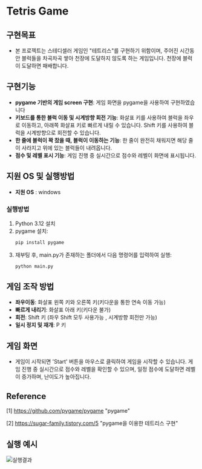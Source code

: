 # Tetris Game



## 구현목표
- 본 프로젝트는 스테디셀러 게임인 "테트리스"를 구현하기 위함이며, 주어진 시간동안 블럭들을 차곡차곡 쌓아 천장에 도달하지 않도록 하는 게임입니다. 천장에 블럭이 도달하면 패배합니다.



## 구현기능
- **pygame 기반의 게임 screen 구현**: 게임 화면을 pygame을 사용하여 구현하였습니다
- **키보드를 통한 블럭 이동 및 시계방향 회전 기능**: 화살표 키를 사용하여 블럭을 좌우로 이동하고, 아래쪽 화살표 키로 빠르게 내릴 수 있습니다. Shift 키를 사용하여 블럭을 시계방향으로 회전할 수 있습니다. 
- **한 줄에 블럭이 꽉 찼을 때, 블럭이 이동하는 기능**: 한 줄이 완전히 채워지면 해당 줄이 사라지고 위에 있는 블럭들이 내려옵니다.
- **점수 및 레벨 표시 기능**: 게임 진행 중 실시간으로 점수와 레벨이 화면에 표시됩니다.


## 지원 OS 및 실행방법



- **지원 OS** : windows


### 실행방법 


1. Python 3.12 설치
2. pygame 설치:
    ```sh
    pip install pygame
    ```
3. 재부팅 후, main.py가 존재하는 폴더에서 다음 명령어를 입력하여 실행:
    ```sh
    python main.py
    ```



## 게임 조작 방법


- **좌우이동**: 화살표 왼쪽 키와 오른쪽 키(키다운을 통한 연속 이동 가능)
- **빠르게 내리기**: 화살표 아래 키(키다운 불가)
- **회전**: Shift 키 (좌우 Shift 모두 사용가능 , 시계방향 회전만 가능)
- **일시 정지 및 재개**: P 키



## 게임 화면

- 게임이 시작되면 'Start' 버튼을 마우스로 클릭하여 게임을 시작할 수 있습니다. 게임 진행 중 실시간으로 점수와 레벨을 확인할 수 있으며, 일정 점수에 도달하면 레벨이 증가하며, 난이도가 높아집니다.




## Reference 
[1] https://github.com/pygame/pygame "pygame"

[2] https://sugar-family.tistory.com/5 "pygame을 이용한 테트리스 구현"



## 실행 예시

![실행결과](https://github.com/HyeonminLee99/OSS_phase1_game/assets/133738567/b1cc0232-52a9-4e49-af2c-eb160ea80685)

